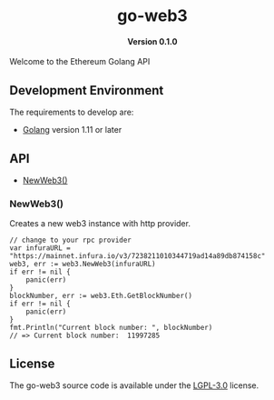 <h1 align="center">go-web3</h1>
<h4 align="center">Version 0.1.0</h4>

Welcome to the Ethereum Golang API

## Development Environment
The requirements to develop are:

- [Golang](https://golang.org/doc/install) version 1.11 or later



## API

- [NewWeb3()](#NewWeb3)

### NewWeb3()

Creates a new web3 instance with http provider.

```golang
// change to your rpc provider
var infuraURL = "https://mainnet.infura.io/v3/7238211010344719ad14a89db874158c"
web3, err := web3.NewWeb3(infuraURL)
if err != nil {
    panic(err)
}
blockNumber, err := web3.Eth.GetBlockNumber()
if err != nil {
    panic(err)
}
fmt.Println("Current block number: ", blockNumber)
// => Current block number:  11997285
```


## License

The go-web3 source code is available under the [LGPL-3.0](LICENSE) license.